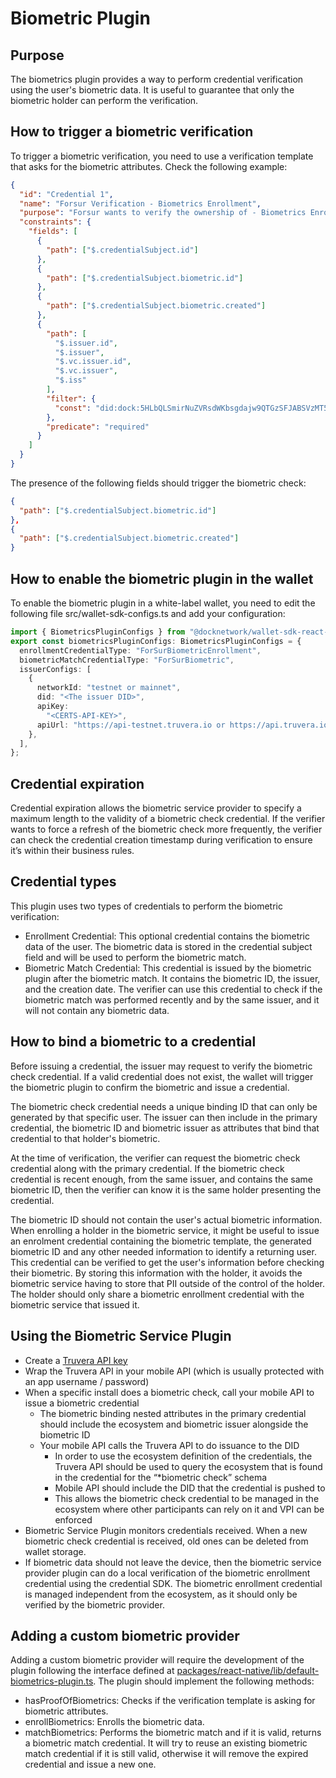 # Biometric Plugin

## Purpose

The biometrics plugin provides a way to perform credential verification using the user's biometric data. It is useful to guarantee that only the biometric holder can perform the verification.

## How to trigger a biometric verification

To trigger a biometric verification, you need to use a verification template that asks for the biometric attributes. Check the following example:

```json
{
  "id": "Credential 1",
  "name": "Forsur Verification - Biometrics Enrollment",
  "purpose": "Forsur wants to verify the ownership of - Biometrics Enrollment and the validity of the Biometrics Credentials.",
  "constraints": {
    "fields": [
      {
        "path": ["$.credentialSubject.id"]
      },
      {
        "path": ["$.credentialSubject.biometric.id"]
      },
      {
        "path": ["$.credentialSubject.biometric.created"]
      },
      {
        "path": [
          "$.issuer.id",
          "$.issuer",
          "$.vc.issuer.id",
          "$.vc.issuer",
          "$.iss"
        ],
        "filter": {
          "const": "did:dock:5HLbQLSmirNuZVRsdWKbsgdajw9QTGzSFJABSVzMT5EBj5sb"
        },
        "predicate": "required"
      }
    ]
  }
}
```

The presence of the following fields should trigger the biometric check:

```json
{
  "path": ["$.credentialSubject.biometric.id"]
},
{
  "path": ["$.credentialSubject.biometric.created"]
}
```

## How to enable the biometric plugin in the wallet

To enable the biometric plugin in a white-label wallet, you need to edit the following file src/wallet-sdk-configs.ts and add your configuration:

```typescript
import { BiometricsPluginConfigs } from "@docknetwork/wallet-sdk-react-native/lib/default-biometrics-plugin";
export const biometricsPluginConfigs: BiometricsPluginConfigs = {
  enrollmentCredentialType: "ForSurBiometricEnrollment",
  biometricMatchCredentialType: "ForSurBiometric",
  issuerConfigs: [
    {
      networkId: "testnet or mainnet",
      did: "<The issuer DID>",
      apiKey:
        "<CERTS-API-KEY>",
      apiUrl: "https://api-testnet.truvera.io or https://api.truvera.io",
    },
  ],
};

```

## Credential expiration

Credential expiration allows the biometric service provider to specify a maximum length to the validity of a biometric check credential. If the verifier wants to force a refresh of the biometric check more frequently, the verifier can check the credential creation timestamp during verification to ensure it’s within their business rules.

## Credential types

This plugin uses two types of credentials to perform the biometric verification:

* Enrollment Credential: This optional credential contains the biometric data of the user. The biometric data is stored in the credential subject field and will be used to perform the biometric match.
* Biometric Match Credential: This credential is issued by the biometric plugin after the biometric match. It contains the biometric ID, the issuer, and the creation date. The verifier can use this credential to check if the biometric match was performed recently and by the same issuer, and it will not contain any biometric data.

## How to bind a biometric to a credential

Before issuing a credential, the issuer may request to verify the biometric check credential. If a valid credential does not exist, the wallet will trigger the biometric plugin to confirm the biometric and issue a credential.

The biometric check credential needs a unique binding ID that can only be generated by that specific user. The issuer can then include in the primary credential, the biometric ID and biometric issuer as attributes that bind that credential to that holder's biometric.

At the time of verification, the verifier can request the biometric check credential along with the primary credential. If the biometric check credential is recent enough, from the same issuer, and contains the same biometric ID, then the verifier can know it is the same holder presenting the credential.

The biometric ID should not contain the user's actual biometric information. When enrolling a holder in the biometric service, it might be useful to issue an enrolment credential containing the biometric template, the generated biometric ID and any other needed information to identify a returning user. This credential can be verified to get the user's information before checking their biometric. By storing this information with the holder, it avoids the biometric service having to store that PII outside of the control of the holder. The holder should only share a biometric enrollment credential with the biometric service that issued it.

## Using the Biometric Service Plugin

* Create a [Truvera API key](https://docs.truvera.io/workspace/creating-api-keys-and-webhook-endpoints)
* Wrap the Truvera API in your mobile API (which is usually protected with an app username / password)
* When a specific install does a biometric check, call your mobile API to issue a biometric credential
  * The biometric binding nested attributes in the primary credential should include the ecosystem and biometric issuer alongside the biometric ID
  * Your mobile API calls the Truvera API to do issuance to the DID
    * In order to use the ecosystem definition of the credentials, the Truvera API should be used to query the ecosystem that is found in the credential for the “\*biometric check” schema
    * Mobile API should include the DID that the credential is pushed to
    * This allows the biometric check credential to be managed in the ecosystem where other participants can rely on it and VPI can be enforced
* Biometric Service Plugin monitors credentials received. When a new biometric check credential is received, old ones can be deleted from wallet storage.
* If biometric data should not leave the device, then the biometric service provider plugin can do a local verification of the biometric enrollment credential using the credential SDK. The biometric enrollment credential is managed independent from the ecosystem, as it should only be verified by the biometric provider.

## Adding a custom biometric provider

Adding a custom biometric provider will require the development of the plugin following the interface defined at [packages/react-native/lib/default-biometrics-plugin.ts](https://github.com/docknetwork/react-native-sdk/blob/master/packages/react-native/lib/default-biometrics-plugin.ts). The plugin should implement the following methods:

* hasProofOfBiometrics: Checks if the verification template is asking for biometric attributes.
* enrollBiometrics: Enrolls the biometric data.
* matchBiometrics: Performs the biometric match and if it is valid, returns a biometric match credential. It will try to reuse an existing biometric match credential if it is still valid, otherwise it will remove the expired credential and issue a new one.

